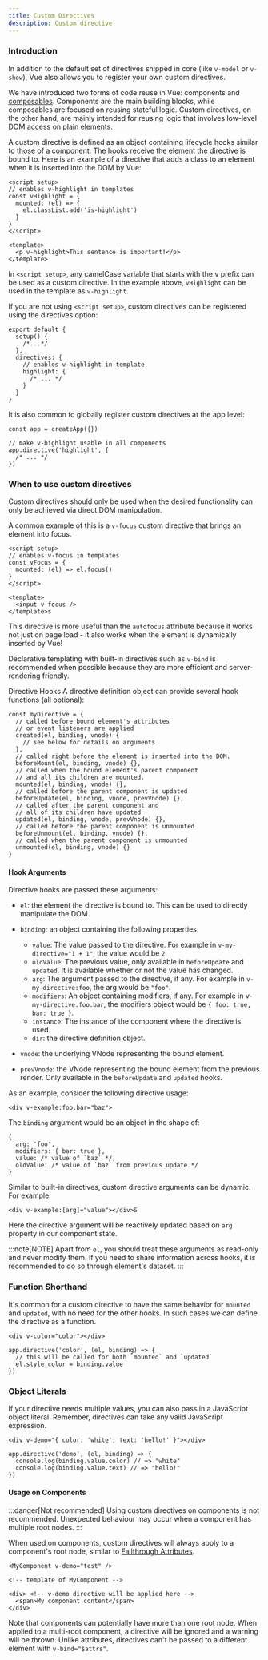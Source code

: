 ```yaml
---
title: Custom Directives
description: Custom directive
---
```


### Introduction​
In addition to the default set of directives shipped in core (like `v-model` or `v-show`), Vue also allows you to register your own custom directives.

We have introduced two forms of code reuse in Vue: components and [composables](/Vue-Docs-Starlight-/reuseable/composables). Components are the main building blocks, while composables are focused on reusing stateful logic. Custom directives, on the other hand, are mainly intended for reusing logic that involves low-level DOM access on plain elements.

A custom directive is defined as an object containing lifecycle hooks similar to those of a component. The hooks receive the element the directive is bound to. Here is an example of a directive that adds a class to an element when it is inserted into the DOM by Vue:

```
<script setup>
// enables v-highlight in templates
const vHighlight = {
  mounted: (el) => {
    el.classList.add('is-highlight')
  }
}
</script>

<template>
  <p v-highlight>This sentence is important!</p>
</template>
```

In `<script setup>`, any camelCase variable that starts with the v prefix can be used as a custom directive. In the example above, `vHighlight` can be used in the template as `v-highlight`.

If you are not using `<script setup>`, custom directives can be registered using the directives option:

```
export default {
  setup() {
    /*...*/
  },
  directives: {
    // enables v-highlight in template
    highlight: {
      /* ... */
    }
  }
}
```

It is also common to globally register custom directives at the app level:

```
const app = createApp({})

// make v-highlight usable in all components
app.directive('highlight', {
  /* ... */
})
```

### When to use custom directives​
Custom directives should only be used when the desired functionality can only be achieved via direct DOM manipulation.

A common example of this is a `v-focus` custom directive that brings an element into focus.

```
<script setup>
// enables v-focus in templates
const vFocus = {
  mounted: (el) => el.focus()
}
</script>

<template>
  <input v-focus />
</template>s
```

This directive is more useful than the `autofocus` attribute because it works not just on page load - it also works when the element is dynamically inserted by Vue!

Declarative templating with built-in directives such as `v-bind` is recommended when possible because they are more efficient and server-rendering friendly.

Directive Hooks​
A directive definition object can provide several hook functions (all optional):

```
const myDirective = {
  // called before bound element's attributes
  // or event listeners are applied
  created(el, binding, vnode) {
    // see below for details on arguments
  },
  // called right before the element is inserted into the DOM.
  beforeMount(el, binding, vnode) {},
  // called when the bound element's parent component
  // and all its children are mounted.
  mounted(el, binding, vnode) {},
  // called before the parent component is updated
  beforeUpdate(el, binding, vnode, prevVnode) {},
  // called after the parent component and
  // all of its children have updated
  updated(el, binding, vnode, prevVnode) {},
  // called before the parent component is unmounted
  beforeUnmount(el, binding, vnode) {},
  // called when the parent component is unmounted
  unmounted(el, binding, vnode) {}
}
```

#### Hook Arguments​
Directive hooks are passed these arguments:

- `el`: the element the directive is bound to. This can be used to directly manipulate the DOM.

- `binding`: an object containing the following properties.

    - `value`: The value passed to the directive. For example in `v-my-directive="1 + 1"`, the value would be `2`.
    - `oldValue`: The previous value, only available in `beforeUpdate` and `updated`. It is available whether or not the value has changed.
    - `arg`: The argument passed to the directive, if any. For example in `v-my-directive:foo`, the arg would be `"foo"`.
    - `modifiers`: An object containing modifiers, if any. For example in v-`my-directive.foo.bar`, the modifiers object would be `{ foo: true, bar: true }`.
    - `instance`: The instance of the component where the directive is used.
    - `dir`: the directive definition object.
- `vnode`: the underlying VNode representing the bound element.

- `prevVnode`: the VNode representing the bound element from the previous render. Only available in the `beforeUpdate` and `updated` hooks.

As an example, consider the following directive usage:

```
<div v-example:foo.bar="baz">
```

The `binding` argument would be an object in the shape of:

```
{
  arg: 'foo',
  modifiers: { bar: true },
  value: /* value of `baz` */,
  oldValue: /* value of `baz` from previous update */
}
```

Similar to built-in directives, custom directive arguments can be dynamic. For example:

```
<div v-example:[arg]="value"></div>S
```

Here the directive argument will be reactively updated based on `arg` property in our component state.

:::note[NOTE]
Apart from `el`, you should treat these arguments as read-only and never modify them. If you need to share information across hooks, it is recommended to do so through element's dataset.
:::

### Function Shorthand​
It's common for a custom directive to have the same behavior for `mounted` and `updated`, with no need for the other hooks. In such cases we can define the directive as a function.

```
<div v-color="color"></div>
```
```
app.directive('color', (el, binding) => {
  // this will be called for both `mounted` and `updated`
  el.style.color = binding.value
})
```

### Object Literals​
If your directive needs multiple values, you can also pass in a JavaScript object literal. Remember, directives can take any valid JavaScript expression.

```
<div v-demo="{ color: 'white', text: 'hello!' }"></div>
```

```
app.directive('demo', (el, binding) => {
  console.log(binding.value.color) // => "white"
  console.log(binding.value.text) // => "hello!"
})
```

#### Usage on Components

:::danger[Not recommended]
Using custom directives on components is not recommended. Unexpected behaviour may occur when a component has multiple root nodes.
:::

When used on components, custom directives will always apply to a component's root node, similar to [Fallthrough Attributes](/Vue-Docs-Starlight-/component/fall-attribute).

```
<MyComponent v-demo="test" />
```

```
<!-- template of MyComponent -->

<div> <!-- v-demo directive will be applied here -->
  <span>My component content</span>
</div>
```

Note that components can potentially have more than one root node. When applied to a multi-root component, a directive will be ignored and a warning will be thrown. Unlike attributes, directives can't be passed to a different element with `v-bind="$attrs"`.